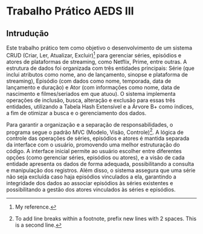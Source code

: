 # Trabalho Prático AEDS III

## Intrudução
Este trabalho prático tem como objetivo o desenvolvimento de um sistema CRUD (Criar, Ler, Atualizar, Excluir)[^1] para gerenciar séries, episódios e atores de plataformas de streaming, como Netflix, Prime, entre outras. A estrutura de dados foi organizada com três entidades principais: Série (que inclui atributos como nome, ano de lançamento, sinopse e plataforma de streaming), Episódio (com dados como nome, temporada, data de lançamento e duração) e Ator (com informações como nome, data de nascimento e filmes/seriados em que atuou). O sistema implementa operações de inclusão, busca, alteração e exclusão para essas três entidades, utilizando a Tabela Hash Extensível e a Árvore B+ como índices, a fim de otimizar a busca e o gerenciamento dos dados.

Para garantir a organização e a separação de responsabilidades, o programa segue o padrão MVC (Modelo, Visão, Controle)[^2]. A lógica de controle das operações de séries, episódios e atores é mantida separada da interface com o usuário, promovendo uma melhor estruturação do código. A interface inicial permite ao usuário escolher entre diferentes opções (como gerenciar séries, episódios ou atores), e a visão de cada entidade apresenta os dados de forma adequada, possibilitando a consulta e manipulação dos registros. Além disso, o sistema assegura que uma série não seja excluída caso haja episódios vinculados a ela, garantindo a integridade dos dados ao associar episódios às séries existentes e possibilitando a gestão dos atores vinculados às séries e episódios.





[^1]: My reference.
[^2]: To add line breaks within a footnote, prefix new lines with 2 spaces.
  This is a second line.
